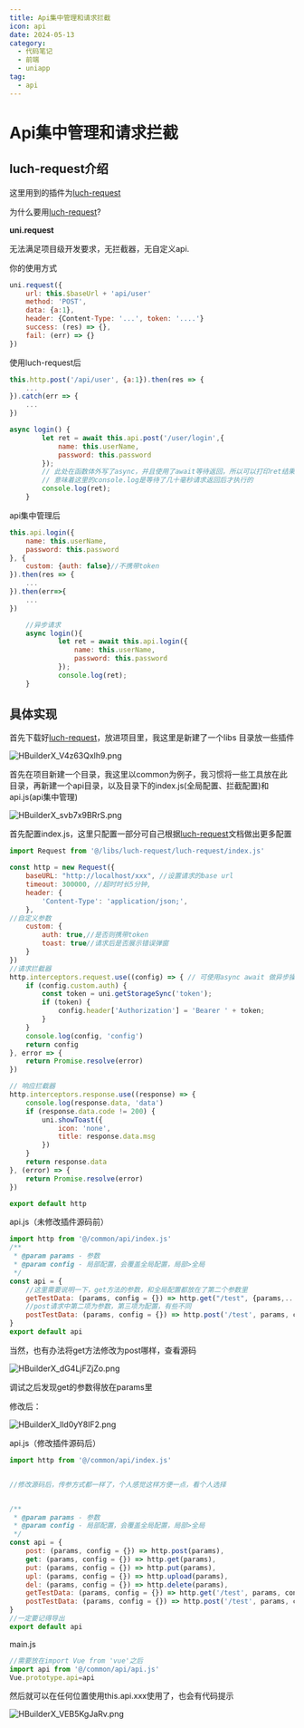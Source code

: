 ```yaml
---
title: Api集中管理和请求拦截
icon: api
date: 2024-05-13
category:
  - 代码笔记
  - 前端
  - uniapp
tag:
  - api
---
```

<!-- more -->
# Api集中管理和请求拦截

## luch-request介绍
这里用到的插件为[luch-request](https://www.quanzhan.co/luch-request/)

为什么要用[luch-request](https://www.quanzhan.co/luch-request/)?

**uni.request**

无法满足项目级开发要求，无拦截器，无自定义api.

你的使用方式

```jsx
uni.request({
    url: this.$baseUrl + 'api/user'
    method: 'POST',
    data: {a:1},
    header: {Content-Type: '...', token: '....'}
    success: (res) => {},
    fail: (err) => {}
})
```

使用luch-request后

```jsx
this.http.post('/api/user', {a:1}).then(res => {
    ...
}).catch(err => {
    ...
})

async login() {
		let ret = await this.api.post('/user/login',{	
			name: this.userName,
			password: this.password
		});
		// 此处在函数体外写了async，并且使用了await等待返回，所以可以打印ret结果
		// 意味着这里的console.log是等待了几十毫秒请求返回后才执行的
		console.log(ret);
	}
```

api集中管理后

```jsx
this.api.login({
	name: this.userName,
	password: this.password
}, {
	custom: {auth: false}//不携带token
}).then(res => {
	...
}).then(err=>{
	...
})

	//异步请求
	async login(){
			let ret = await this.api.login({	
				name: this.userName,
				password: this.password
			});
			console.log(ret);
	}
```

## 具体实现

首先下载好[luch-request](https://www.quanzhan.co/luch-request/)，放进项目里，我这里是新建了一个libs 目录放一些插件

![HBuilderX_V4z63Qxlh9.png](/assets/images/code/front/uniapp/apiManger/HBuilderX_V4z63Qxlh9.png)

首先在项目新建一个目录，我这里以common为例子，我习惯将一些工具放在此目录，再新建一个api目录，以及目录下的index.js(全局配置、拦截配置)和api.js(api集中管理)

![HBuilderX_svb7x9BRrS.png](/assets/images/code/front/uniapp/apiManger/HBuilderX_svb7x9BRrS.png)

首先配置index.js，这里只配置一部分可自己根据[luch-request](https://www.quanzhan.co/luch-request/)文档做出更多配置

```jsx
import Request from '@/libs/luch-request/luch-request/index.js'

const http = new Request({
	baseURL: "http://localhost/xxx", //设置请求的base url
	timeout: 300000, //超时时长5分钟,
	header: {
		'Content-Type': 'application/json;',
	},
//自定义参数
	custom: {
		auth: true,//是否则携带token
		toast: true//请求后是否展示错误弹窗
	}
})
//请求拦截器
http.interceptors.request.use((config) => { // 可使用async await 做异步操作
	if (config.custom.auth) {
		const token = uni.getStorageSync('token');
		if (token) {
			config.header['Authorization'] = 'Bearer ' + token;
		}
	}
	console.log(config, 'config')
	return config
}, error => {
	return Promise.resolve(error)
})

// 响应拦截器
http.interceptors.response.use((response) => {
	console.log(response.data, 'data')
	if (response.data.code != 200) {
		uni.showToast({
			icon: 'none',
			title: response.data.msg
		})
	}
	return response.data
}, (error) => {
	return Promise.resolve(error)
})

export default http
```

api.js（未修改插件源码前）

```jsx
import http from '@/common/api/index.js'
/**
 * @param params - 参数
 * @param config - 局部配置，会覆盖全局配置，局部>全局
 */
const api = {
	//这里需要说明一下，get方法的参数，和全局配置都放在了第二个参数里
	getTestData: (params, config = {}) => http.get("/test", {params,...config}),
	//post请求中第二项为参数，第三项为配置，有些不同
	postTestData: (params, config = {}) => http.post('/test', params, config),
}
export default api
```

当然，也有办法将get方法修改为post哪样，查看源码

![HBuilderX_dG4LjFZjZo.png](/assets/images/code/front/uniapp/apiManger/HBuilderX_dG4LjFZjZo.png)

调试之后发现get的参数得放在params里

修改后：

![HBuilderX_lld0yY8lF2.png](/assets/images/code/front/uniapp/apiManger/HBuilderX_lld0yY8lF2.png)

api.js（修改插件源码后）

```jsx
import http from '@/common/api/index.js'


//修改源码后，传参方式都一样了，个人感觉这样方便一点，看个人选择


/**
 * @param params - 参数
 * @param config - 局部配置，会覆盖全局配置，局部>全局
 */
const api = {
	post: (params, config = {}) => http.post(params),
	get: (params, config = {}) => http.get(params),
	put: (params, config = {}) => http.put(params),
	upl: (params, config = {}) => http.upload(params),
	del: (params, config = {}) => http.delete(params),
	getTestData: (params, config = {}) => http.get('/test', params, config),
	postTestData: (params, config = {}) => http.post('/test', params, config),
}
//一定要记得导出
export default api
```

main.js

```jsx
//需要放在import Vue from 'vue'之后
import api from '@/common/api/api.js'
Vue.prototype.api=api
```

然后就可以在任何位置使用this.api.xxx使用了，也会有代码提示

![HBuilderX_VEB5KgJaRv.png](/assets/images/code/front/uniapp/apiManger/HBuilderX_VEB5KgJaRv.png)